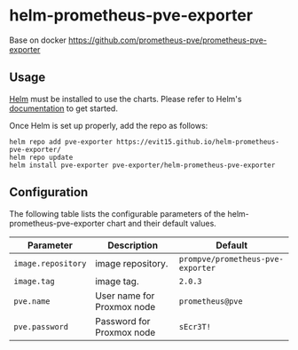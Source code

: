 # helm-prometheus-pve-exporter

Base on docker https://github.com/prometheus-pve/prometheus-pve-exporter

## Usage

[Helm](https://helm.sh) must be installed to use the charts.
Please refer to Helm's [documentation](https://helm.sh/docs/) to get started.

Once Helm is set up properly, add the repo as follows:
```
helm repo add pve-exporter https://evit15.github.io/helm-prometheus-pve-exporter/
helm repo update
helm install pve-exporter pve-exporter/helm-prometheus-pve-exporter
```

## Configuration
The following table lists the configurable parameters of the helm-prometheus-pve-exporter chart and their default values.

| Parameter                                    | Description                                                                                  | Default                                              |
| -------------------------------------------- | -------------------------------------------------------------------------------------------- | ---------------------------------------------------- |
| `image.repository`                                      |  image repository.                                                                    | `prompve/prometheus-pve-exporter`                                              |
| `image.tag`                                   |  image tag.                                                                           | `2.0.3`                                             |
| `pve.name`                              | User name for Proxmox node                                                                  | `prometheus@pve`                                            |
| `pve.password`                                | Password for Proxmox node                                                                         | `sEcr3T!`     
